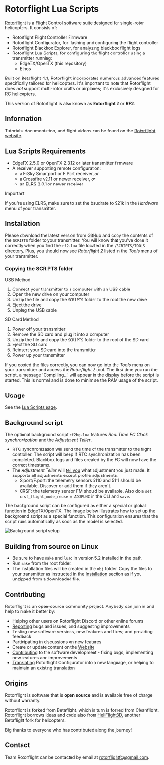 # Rotorflight Lua Scripts

[Rotorflight](https://github.com/rotorflight) is a Flight Control software suite designed for
single-rotor helicopters. It consists of:

- Rotorflight Flight Controller Firmware
- Rotorflight Configurator, for flashing and configuring the flight controller
- Rotorflight Blackbox Explorer, for analyzing blackbox flight logs
- Rotorflight Lua Scripts, for configuring the flight controller using a transmitter running:
  - EdgeTX/OpenTX (this repository)
  - Ethos

Built on Betaflight 4.3, Rotorflight incorporates numerous advanced features specifically
tailored for helicopters. It's important to note that Rotorflight does _not_ support multi-rotor
crafts or airplanes; it's exclusively designed for RC helicopters.

This version of Rotorflight is also known as **Rotorflight 2** or **RF2**.


## Information

Tutorials, documentation, and flight videos can be found on the [Rotorflight website](https://www.rotorflight.org/).

## Lua Scripts Requirements

- EdgeTX 2.5.0 or OpenTX 2.3.12 or later transmitter firmware
- A receiver supporting remote configuration:
  - a FrSky Smartport or F.Port receiver, _or_
  - a Crossfire v2.11 or newer receiver, _or_
  - an ELRS 2.0.1 or newer receiver

> [!IMPORTANT]  
> If you're using ELRS, make sure to set the baudrate to 921k in the *Hardware* menu of your transmitter.

## Installation

Please download the latest version from [GitHub](https://github.com/rotorflight/rotorflight-lua-scripts/releases/) and copy the contents of the `SCRIPTS` folder to your transmitter. You will know that you've done it correctly when you find the `rf2.lua` file located in the `/SCRIPTS/TOOLS` directory. Plus, you should now see *Rotorflight 2* listed in the *Tools* menu of your transmitter.

### Copying the SCRIPTS folder

USB Method

1. Connect your transmitter to a computer with an USB cable
2. Open the new drive on your computer
3. Unzip the file and copy the `SCRIPTS` folder to the root the new drive
4. Eject the drive
5. Unplug the USB cable

SD Card Method

1. Power off your transmitter
2. Remove the SD card and plug it into a computer
3. Unzip the file and copy the `SCRIPTS` folder to the root of the SD card
4. Eject the SD card
5. Reinsert your SD card into the transmitter
6. Power up your transmitter

If you copied the files correctly, you can now go into the *Tools* menu on your transmitter and access the *Rotorflight 2* tool. The first time you run the script, a message 'Compiling...' will appear in the display before the script is started. This is normal and is done to minimise the RAM usage of the script.

## Usage
See the [Lua Scripts page](https://www.rotorflight.org/docs/Tutorial-Setup/Lua-Scripts).

## Background script
The optional background script `rf2bg.lua` features *Real Time FC Clock synchronization* and the *Adjustment Teller*. 
- RTC synchronization will send the time of the transmitter to the flight controller. The script will beep if RTC synchronization has been completed. Blackbox logs and files created by the FC will now have the correct timestamp.
- The *Adjustment Teller* will [tell you](https://www.youtube.com/watch?v=rbMiiWhzhqI) what adjustment you just made. It supports all adjustments except profile adjustments. 
  - S.port/F.port: the telemetry sensors 5110 and 5111 should be available. Discover or add them if they aren't.
  - CRSF: the telemetry sensor FM should be available. Also do a `set crsf_flight_mode_reuse = ADJFUNC` in the CLI and `save`.  

The background script can be configured as either a special or global function in EdgeTX/OpenTX. The image below illustrates how to set up the background script as a special function. This configuration ensures that the script runs automatically as soon as the model is selected.

![Background script setup](https://github.com/rotorflight/rotorflight-lua-scripts/assets/34315684/d91c69e3-1bcf-48ce-92bf-4cb9f6e9322e)


## Building from source on Linux

- Be sure to have `make` and `luac` in version 5.2 installed in the path.
- Run `make` from the root folder.
- The installation files will be created in the `obj` folder. Copy the files to your transmitter as instructed in the [Installation](#installation) section as if you unzipped from a downloaded file.


## Contributing

Rotorflight is an open-source community project. Anybody can join in and help to make it better by:

* Helping other users on Rotorflight Discord or other online forums
* [Reporting](https://github.com/rotorflight?tab=repositories) bugs and issues, and suggesting improvements
* Testing new software versions, new features and fixes; and providing feedback
* Participating in discussions on new features
* Create or update content on the [Website](https://www.rotorflight.org)
* [Contributing](https://www.rotorflight.org/docs/Contributing/intro) to the software development - fixing bugs, implementing new features and improvements
* [Translating](https://www.rotorflight.org/docs/Contributing/intro#translations) Rotorflight Configurator into a new language, or helping to maintain an existing translation


## Origins

Rotorflight is software that is **open source** and is available free of charge without warranty.

Rotorflight is forked from [Betaflight](https://github.com/betaflight), which in turn is forked from [Cleanflight](https://github.com/cleanflight).
Rotorflight borrows ideas and code also from [HeliFlight3D](https://github.com/heliflight3d/), another Betaflight fork for helicopters.

Big thanks to everyone who has contributed along the journey!


## Contact

Team Rotorflight can be contacted by email at rotorflightfc@gmail.com.
